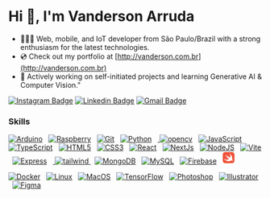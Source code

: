 
# Hi 👋, I'm Vanderson Arruda

- 👨🏻‍💻 Web, mobile, and IoT developer from São Paulo/Brazil with a strong enthusiasm for the latest technologies.
- 💿 Check out my portfolio at [http://vanderson.com.br](http://vanderson.com.br)
- 🧠 Actively working on self-initiated projects and learning Generative AI & Computer Vision."

[![Instagram Badge](https://img.shields.io/badge/-@vandersonarruda-E1306C?style=flat-square&labelColor=E1306C&logo=instagram&logoColor=white&link=https://www.instagram.com/vandersonarruda/)](https://www.instagram.com/vandersonarruda/) 
[![Linkedin Badge](https://img.shields.io/badge/-vandersonarruda-279EFF?style=flat-square&logo=Linkedin&logoColor=white&link=https://www.linkedin.com/in/vandersonarruda/)](https://www.linkedin.com/in/vandersonarruda/) 
[![Gmail Badge](https://img.shields.io/badge/-contato@vanderson.com.br-DB4437?style=flat-square&logo=Gmail&logoColor=white&link=mailto:contato@vanderson.com.br)](mailto:contato@vanderson.com.br)

### Skills
<a href="https://www.arduino.cc/" target="_blank" rel="noreferrer"><img src="https://cdn.worldvectorlogo.com/logos/arduino-1.svg" width="24" height="24" alt="Arduino" /></a>
&nbsp;&nbsp;<a href="https://www.raspberrypi.org/" target="_blank" rel="noreferrer"><img src="https://cdn.jsdelivr.net/gh/devicons/devicon/icons/raspberrypi/raspberrypi-original.svg" width="24" height="24" alt="Raspberry"/></a>
&nbsp;&nbsp;<a href="https://git-scm.com/" target="_blank" rel="noreferrer"><img src="https://raw.githubusercontent.com/danielcranney/readme-generator/main/public/icons/skills/git-colored.svg" width="24" height="24" alt="Git" /></a>
&nbsp;&nbsp;<a href="https://www.python.org/" target="_blank" rel="noreferrer"><img src="https://raw.githubusercontent.com/danielcranney/readme-generator/main/public/icons/skills/python-colored.svg" width="24" height="24" alt="Python" /></a>
&nbsp;&nbsp;<a href="https://opencv.org/" target="_blank" rel="noreferrer"> <img src="https://www.vectorlogo.zone/logos/opencv/opencv-icon.svg" alt="opencv" width="24" height="24"/></a>
&nbsp;&nbsp;<a href="https://developer.mozilla.org/en-US/docs/Web/JavaScript" target="_blank" rel="noreferrer"><img src="https://raw.githubusercontent.com/danielcranney/readme-generator/main/public/icons/skills/javascript-colored.svg" width="24" height="24" alt="JavaScript" /></a>
&nbsp;&nbsp;<a href="https://www.typescriptlang.org/" target="_blank" rel="noreferrer"><img src="https://raw.githubusercontent.com/danielcranney/readme-generator/main/public/icons/skills/typescript-colored.svg" width="24" height="24" alt="TypeScript" /></a>
&nbsp;&nbsp;<a href="https://developer.mozilla.org/en-US/docs/Glossary/HTML5" target="_blank" rel="noreferrer"><img src="https://raw.githubusercontent.com/danielcranney/readme-generator/main/public/icons/skills/html5-colored.svg" width="24" height="24" alt="HTML5" /></a>
&nbsp;&nbsp;<a href="https://www.w3.org/TR/CSS/#css" target="_blank" rel="noreferrer"><img src="https://raw.githubusercontent.com/danielcranney/readme-generator/main/public/icons/skills/css3-colored.svg" width="24" height="24" alt="CSS3" /></a>
&nbsp;&nbsp;<a href="https://reactjs.org/" target="_blank" rel="noreferrer"><img src="https://raw.githubusercontent.com/danielcranney/readme-generator/main/public/icons/skills/react-colored.svg" width="24" height="24" alt="React" /></a>
&nbsp;&nbsp;<a href="https://nextjs.org/docs" target="_blank" rel="noreferrer"><img src="https://raw.githubusercontent.com/danielcranney/readme-generator/main/public/icons/skills/nextjs-colored.svg" width="24" height="24" alt="NextJs" /></a>
&nbsp;&nbsp;<a href="https://nodejs.org/en/" target="_blank" rel="noreferrer"><img src="https://raw.githubusercontent.com/danielcranney/readme-generator/main/public/icons/skills/nodejs-colored.svg" width="24" height="24" alt="NodeJS" /></a>
&nbsp;&nbsp;<a href="https://vitejs.dev/" target="_blank" rel="noreferrer"><img src="https://raw.githubusercontent.com/danielcranney/readme-generator/main/public/icons/skills/vite-colored.svg" width="24" height="24" alt="Vite" /></a>
&nbsp;&nbsp;<a href="https://expressjs.com/" target="_blank" rel="noreferrer"><img src="https://raw.githubusercontent.com/danielcranney/readme-generator/main/public/icons/skills/express-colored.svg" width="24" height="24" alt="Express" /></a>
&nbsp;&nbsp;<a href="https://tailwindcss.com/" target="_blank" rel="noreferrer"> <img src="https://www.vectorlogo.zone/logos/tailwindcss/tailwindcss-icon.svg" alt="tailwind" width="24" height="24"/> </a>
&nbsp;&nbsp;<a href="https://www.mongodb.com/" target="_blank" rel="noreferrer"><img src="https://raw.githubusercontent.com/danielcranney/readme-generator/main/public/icons/skills/mongodb-colored.svg" width="24" height="24" alt="MongoDB" /></a>
&nbsp;&nbsp;<a href="https://www.mysql.com/" target="_blank" rel="noreferrer"><img src="https://raw.githubusercontent.com/danielcranney/readme-generator/main/public/icons/skills/mysql-colored.svg" width="24" height="24" alt="MySQL" /></a>
&nbsp;&nbsp;<a href="https://firebase.google.com/" target="_blank" rel="noreferrer"><img src="https://raw.githubusercontent.com/danielcranney/readme-generator/main/public/icons/skills/firebase-colored.svg" width="24" height="24" alt="Firebase" /></a>
&nbsp;&nbsp;<a href="https://apple.com" target="_blank" rel="noreferrer"><img src="https://raw.githubusercontent.com/devicons/devicon/master/icons/swift/swift-original.svg" width="24" height="24" alt="SwiftUI" /></a>

<a href="https://www.docker.com/" target="_blank" rel="noreferrer"><img src="https://raw.githubusercontent.com/danielcranney/readme-generator/main/public/icons/skills/docker-colored.svg" width="24" height="24" alt="Docker" /></a>
&nbsp;&nbsp;<a href="https://www.linux.org" target="_blank" rel="noreferrer"><img src="https://raw.githubusercontent.com/danielcranney/readme-generator/main/public/icons/skills/linux-colored.svg" width="24" height="24" alt="Linux" /></a>
&nbsp;&nbsp;<a href="https://apple.com" target="_blank" rel="noreferrer"><img src="https://raw.githubusercontent.com/danielcranney/readme-generator/main/public/icons/skills/macos-colored.svg" width="24" height="24" alt="MacOS" /></a>
&nbsp;&nbsp;<a href="https://www.tensorflow.org/" target="_blank" rel="noreferrer"><img src="https://raw.githubusercontent.com/danielcranney/readme-generator/main/public/icons/skills/tensorflow-colored.svg" width="24" height="24" alt="TensorFlow" /></a>
&nbsp;&nbsp;<a href="https://www.adobe.com/uk/products/photoshop.html" target="_blank" rel="noreferrer"><img src="https://raw.githubusercontent.com/danielcranney/readme-generator/main/public/icons/skills/photoshop-colored.svg" width="24" height="24" alt="Photoshop" /></a>
&nbsp;&nbsp;<a href="https://www.adobe.com/uk/products/illustrator.html" target="_blank" rel="noreferrer"><img src="https://raw.githubusercontent.com/danielcranney/readme-generator/main/public/icons/skills/illustrator-colored.svg" width="24" height="24" alt="Illustrator" /></a>
&nbsp;&nbsp;<a href="https://www.figma.com/" target="_blank" rel="noreferrer"><img src="https://raw.githubusercontent.com/danielcranney/readme-generator/main/public/icons/skills/figma-colored.svg" width="24" height="24" alt="Figma" /></a>
